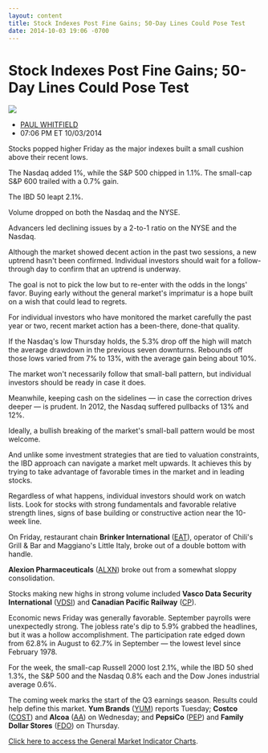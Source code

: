 ```yaml
---
layout: content
title: Stock Indexes Post Fine Gains; 50-Day Lines Could Pose Test
date: 2014-10-03 19:06 -0700
---
```



Stock Indexes Post Fine Gains; 50-Day Lines Could Pose Test
============================================================


![](https://www.investors.com/wp-content/uploads/ibd-migrated-images/MPv_141006_635479475489302746.png)

* [PAUL WHITFIELD](https://www.investors.com/author/whitfieldp/ "Posts by PAUL WHITFIELD")
* 07:06 PM ET 10/03/2014




Stocks popped higher Friday as the major indexes built a small cushion above their recent lows.


The Nasdaq added 1%, while the S&P 500 chipped in 1.1%. The small-cap S&P 600 trailed with a 0.7% gain.


The IBD 50 leapt 2.1%.


Volume dropped on both the Nasdaq and the NYSE.


Advancers led declining issues by a 2-to-1 ratio on the NYSE and the Nasdaq.


Although the market showed decent action in the past two sessions, a new uptrend hasn't been confirmed. Individual investors should wait for a follow-through day to confirm that an uptrend is underway.


The goal is not to pick the low but to re-enter with the odds in the longs' favor. Buying early without the general market's imprimatur is a hope built on a wish that could lead to regrets.


For individual investors who have monitored the market carefully the past year or two, recent market action has a been-there, done-that quality.


If the Nasdaq's low Thursday holds, the 5.3% drop off the high will match the average drawdown in the previous seven downturns. Rebounds off those lows varied from 7% to 13%, with the average gain being about 10%.


The market won't necessarily follow that small-ball pattern, but individual investors should be ready in case it does.


Meanwhile, keeping cash on the sidelines — in case the correction drives deeper — is prudent. In 2012, the Nasdaq suffered pullbacks of 13% and 12%.


Ideally, a bullish breaking of the market's small-ball pattern would be most welcome.


And unlike some investment strategies that are tied to valuation constraints, the IBD approach can navigate a market melt upwards. It achieves this by trying to take advantage of favorable times in the market and in leading stocks.


Regardless of what happens, individual investors should work on watch lists. Look for stocks with strong fundamentals and favorable relative strength lines, signs of base building or constructive action near the 10-week line.


On Friday, restaurant chain **Brinker International** ([EAT](https://research.investors.com/quote.aspx?symbol=EAT)), operator of Chili's Grill & Bar and Maggiano's Little Italy, broke out of a double bottom with handle.


**Alexion Pharmaceuticals** ([ALXN](https://research.investors.com/quote.aspx?symbol=ALXN)) broke out from a somewhat sloppy consolidation.


Stocks making new highs in strong volume included **Vasco Data Security International** ([VDSI](https://research.investors.com/quote.aspx?symbol=VDSI)) and **Canadian Pacific Railway** ([CP](https://research.investors.com/quote.aspx?symbol=CP)).


Economic news Friday was generally favorable. September payrolls were unexpectedly strong. The jobless rate's dip to 5.9% grabbed the headlines, but it was a hollow accomplishment. The participation rate edged down from 62.8% in August to 62.7% in September — the lowest level since February 1978.


For the week, the small-cap Russell 2000 lost 2.1%, while the IBD 50 shed 1.3%, the S&P 500 and the Nasdaq 0.8% each and the Dow Jones industrial average 0.6%.


The coming week marks the start of the Q3 earnings season. Results could help define this market. **Yum Brands** ([YUM](https://research.investors.com/quote.aspx?symbol=YUM)) reports Tuesday; **Costco** ([COST](https://research.investors.com/quote.aspx?symbol=COST)) and **Alcoa** ([AA](https://research.investors.com/quote.aspx?symbol=AA)) on Wednesday; and **PepsiCo** ([PEP](https://research.investors.com/quote.aspx?symbol=PEP)) and **Family Dollar Stores** ([FDO](https://research.investors.com/quote.aspx?symbol=FDO)) on Thursday.


[Click here to access the General Market Indicator Charts](https://www.investors.com/pdf/GMI_100614.pdf).




